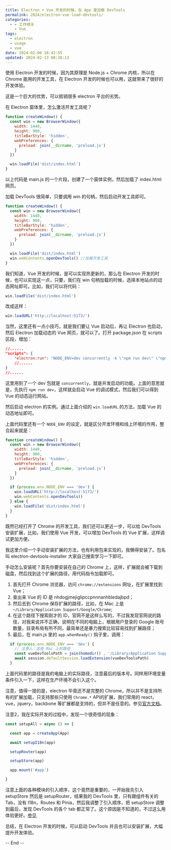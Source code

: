 ```yaml
---
title: Electron + Vue 开发的时候，在 App 里加载 DevTools
permalink: 2024/electron-vue-load-devtools/
categories:
  - - 工作相关
    - Vue
tags:
  - electron
  - usage
  - vue
date: 2024-02-06 16:42:55
updated: 2024-02-13 00:38:13
---
```

使用 Electron 开发的时候，因为其原理是 Node.js + Chrome 内核，所以在 Chrome 能用的开发工具，在 Electron 开发的时候也可以用，这就带来了很好的开发体验。

这是一个巨大的优势，可以抵销很多 electron 平台的劣势。

<!--more-->

在 Electron 窗体里，怎么激活开发工具呢？

```js
function createWindow() {
  const win = new BrowserWindow({
    width: 1440,
    height: 900,
    titleBarStyle: 'hidden',
    webPreferences: {
      preload: join(__dirname, 'preload.js')
    }
  })

  win.loadFile('dist/index.html')
}
```

以上代码是 main.js 的一个片段，创建了一个窗体实例，然后加载了 index.html 网页。

加载 DevTools 很简单，只要调用 win 的句柄，然后启动开发工具即可。

```js
function createWindow() {
  const win = new BrowserWindow({
    width: 1440,
    height: 900,
    titleBarStyle: 'hidden',
    webPreferences: {
      preload: join(__dirname, 'preload.js')
    }
  })

  win.loadFile('dist/index.html')
  win.webContents.openDevTools() //加载开发工具
}
```

我们知道，Vue 开发的时候，是可以实现热更新的，那么在 Electron 开发的时候，也可以实现这一点，只要，我们在 win 句柄加载的时候，选择本地站点的动态网址即可。比如，我们可以将代码：

```js
win.loadFile('dist/index.html')
```

改成这样：

```js
win.loadURL('http://localhost:5173/')
```

当然，这里还有一点小技巧，就是我们要让 Vue 启动后，再让 Electron 也启动，然后 Electron 加载动态的 Vue 网页，就可以了。打开 package.json 在 scripts 区段，增加：

```json
//......
"scripts": {
    "electron:run": "NODE_ENV=dev concurrently -k \"npm run dev\" \"npm run electron:dev\"",
    //......
}
//......
```

这里用到了一个 dev 包就是 `concurrently`，就是并发启动的功能。上面的意思就是，先执行 `npm run dev`，这样就会启动 Vue 的调试模式，然后我们可以得到 Vue 的动态运行网站。

然后启动 electron 的实例。通过上面介绍的 `win.loadURL` 的方法，加载 Vue 的动态地址即可。

上面代码里还有一个 `NODE_ENV` 的设定，就是区分开发环境和线上环境的作用，整合起来就是：

```js
function createWindow() {
  const win = new BrowserWindow({
    width: 1440,
    height: 900,
    titleBarStyle: 'hidden',
    webPreferences: {
      preload: join(__dirname, 'preload.js')
    }
  })

  if (process.env.NODE_ENV === 'dev') {
    win.loadURL('http://localhost:5173/')
    win.webContents.openDevTools()
  } else {
    win.loadFile('dist/index.html')
  }
}
```

既然已经打开了 Chrome 的开发工具，我们还可以更近一步，可以给 DevTools 安装扩展，比如，我们使用 Vue 开发，可以增加 DevTools 的 Vue 扩展，这样调试更加方便。

我这里介绍一个手动安装扩展的方法，也有利用包来实现的，我懒得安装了。包名叫 electron-devtools-installer 大家自己搜索学习一下即可。

手动怎么安装呢？首先你要安装在自己的 Chrome 上，这样，扩展就会被下载到磁盘，然后找到这个扩展的路径，用代码指令加载即可。

1. 首先打开 Chrome 浏览器，访问 `chrome://extensions` 网址，在扩展里找到 Vue；
2. 查出来 Vue 的 ID 是 nhdogjmejiglipccpnnnanhbledajbpd；
3. 然后去到 Chrome 保存扩展的路径，比如，在 Mac 上是 `~/Library/Application Support/Google/Chrome`;
4. 在这个路径下搜索刚才的 ID，官网不是这样么写的，不过我发现官网说的路径，对我来说并不正确，说明在不同的电脑上，根据用户登录的 Google 账号数量，目录布局有所不同，最简单还是暴力搜索比较容易找到扩展路径；
5. 最后，在 main.js 里的 `app.whenReady()` 钩子里，调用：

```js
  if (process.env.NODE_ENV === 'dev') {
    // 注意⚠️：这是 Mac 上的路径
    const vueDevToolsPath = join(homedir() , '/Library/Application Support/Google/Chrome/Profile 1/Extensions/nhdogjmejiglipccpnnnanhbledajbpd/6.5.1_0')
    await session.defaultSession.loadExtension(vueDevToolsPath)
  }
```

上面代码里的路径是我的电脑上的实际路径，注意最后的版本号。同样用环境变量条件引入一下，这样在生产环境不会引入这个。

注意，值得一提的是，electron 毕竟还不是完整的 Chrome，所以并不是支持所有的扩展加载，只支持那些只使用 `Chrome.*` API的扩展，我们常用的 react，vue，jquery，backbone 等扩展都是支持的，但并不是任意的。参见[官方文档](https://www.electronjs.org/zh/docs/latest/tutorial/devtools-extension)。

注意2，我在实际开发的过程中，发现一个很奇怪的现象：

```js
const setupAll = async () => {

  const app = createApp(App)

  await setupI18n(app)

  setupRouter(app)

  setupStore(app)

  app.mount('#app')

}
```
注意上面的各种模块的引入顺序，这个竟然是重要的，一开始我先引入 setupStore 然后是 setupRouter，结果我的 DevTools 里，只有跟组件有关的 Tab，没有 I18n，Routes 和 Pinia，然后我调整了引入顺序，把 setupStore 调整到最后，发现 DevTools 的各个 tab 都正常了。这个原因是不知道的，不过这么用体验更好。[参见](https://github.com/vuejs/devtools/issues/1839)

总结，在 Electron 开发的时候，可以启动 DevTools 并且也可以安装扩展，大幅提升开发体验。

-- End --
